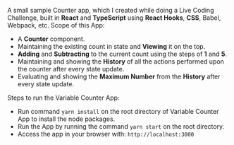 A small sample Counter app, which I created while doing a Live Coding Challenge, built in **React** and **TypeScript** using **React Hooks**, **CSS**, Babel, Webpack, etc. Scope of this App: 
- A **Counter** component.
- Maintaining the existing count in state and **Viewing** it on the top.
- **Adding** and **Subtracting** to the current count using the steps of **1** and **5**.
- Maintaining and showing the **History** of all the actions performed upon the counter after every state update.
- Evaluating and showing the **Maximum Number** from the **History** after every state update.

Steps to run the Variable Counter App:
- Run command <code>yarn install</code> on the root directory of Variable Counter App to install the node packages.
- Run the App by running the command <code>yarn start</code> on the root directory.
- Access the app in your browser with: <code>http://localhost:3000</code>
